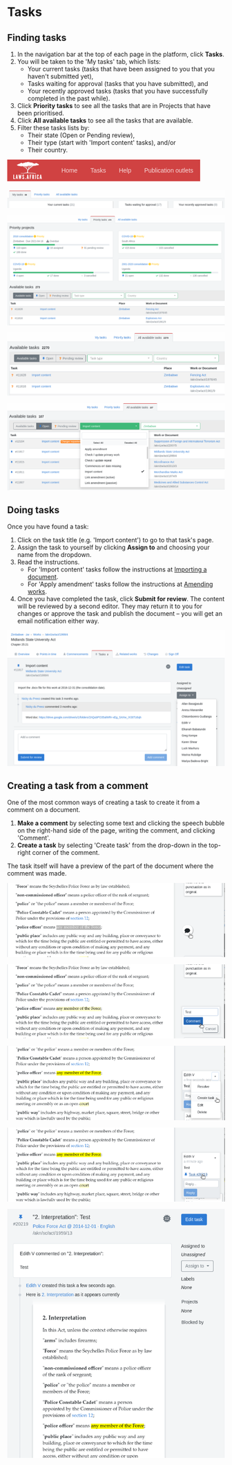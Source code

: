 # Tasks

## Finding tasks

1. In the navigation bar at the top of each page in the platform, click **Tasks**.
2. You will be taken to the 'My tasks' tab, which lists:
   * Your current tasks (tasks that have been assigned to you that you haven't submitted yet),
   * Tasks waiting for approval (tasks that you have submitted), and
   * Your recently approved tasks (tasks that you have successfully completed in the past while).
3. Click **Priority tasks** to see all the tasks that are in Projects that have been prioritised.
4. Click **All available tasks** to see all the tasks that are available.
5. Filter these tasks lists by:&#x20;
   * Their state (Open or Pending review),
   * Their type (start with 'Import content' tasks), and/or
   * Their country.

![The navigation bar](<../.gitbook/assets/image (157).png>)

![The 'My tasks' tab](<../.gitbook/assets/image (179).png>)

![The 'priority tasks' tab](<../.gitbook/assets/image (181).png>)

![The 'All available tasks' tab](<../.gitbook/assets/image (169).png>)

![Tasks filtered to 'Open', 'Import content', 'Zimbabwe'](<../.gitbook/assets/image (149).png>)

## Doing tasks

Once you have found a task:

1. Click on the task title (e.g. 'Import content') to go to that task's page.
2. Assign the task to yourself by clicking **Assign to** and choosing your name from the dropdown.
3. Read the instructions.
   * For 'Import content' tasks follow the instructions at [Importing a document](importing-a-document/).
   * For 'Apply amendment' tasks follow the instructions at [Amending works](../managing-works/amending-works/).
4. Once you have completed the task, click **Submit for review**. The content will be reviewed by a second editor. They may return it to you for changes or approve the task and publish the document – you will get an email notification either way.

![An 'Import content' task](<../.gitbook/assets/image (154).png>)

## Creating a task from a comment

One of the most common ways of creating a task to create it from a comment on a document.

1. **Make a comment** by selecting some text and clicking the speech bubble on the right-hand side of the page, writing the comment, and clicking 'Comment'.
2. **Create a task** by selecting 'Create task' from the drop-down in the top-right corner of the comment.

The task itself will have a preview of the part of the document where the comment was made.

![](<../.gitbook/assets/image (216) (1) (1) (1).png>)

![](<../.gitbook/assets/image (212) (1).png>)

![](<../.gitbook/assets/image (213) (1).png>)

![](<../.gitbook/assets/image (211) (1) (1).png>)

![](<../.gitbook/assets/image (215) (1).png>)

